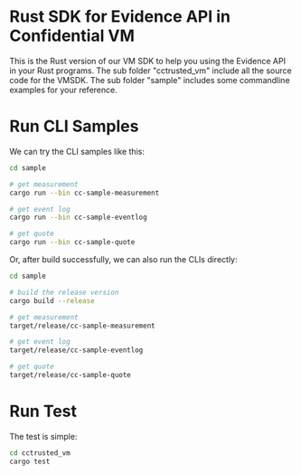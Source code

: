 # Rust SDK for Evidence API in Confidential VM

This is the Rust version of our VM SDK to help you using the Evidence API in your Rust programs. The sub folder "cctrusted_vm" include all the source code for the VMSDK. The sub folder "sample" includes some commandline examples for your reference.

# Run CLI Samples

We can try the CLI samples like this:

```bash
cd sample

# get measurement
cargo run --bin cc-sample-measurement

# get event log
cargo run --bin cc-sample-eventlog

# get quote
cargo run --bin cc-sample-quote
```

Or, after build successfully, we can also run the CLIs directly:

```bash
cd sample

# build the release version
cargo build --release

# get measurement
target/release/cc-sample-measurement

# get event log
target/release/cc-sample-eventlog

# get quote
target/release/cc-sample-quote
```

# Run Test

The test is simple:

```bash
cd cctrusted_vm
cargo test
```
